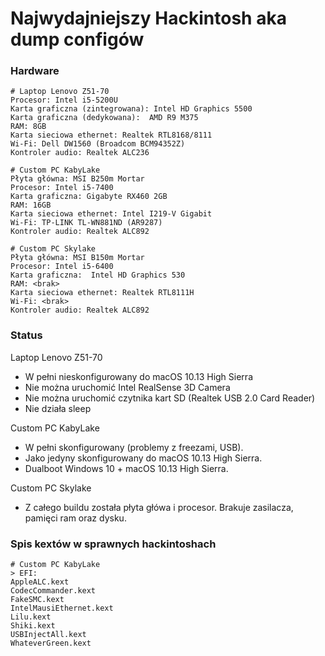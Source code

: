# Najwydajniejszy Hackintosh aka dump configów

### Hardware 
```
# Laptop Lenovo Z51-70
Procesor: Intel i5-5200U
Karta graficzna (zintegrowana): Intel HD Graphics 5500
Karta graficzna (dedykowana):  AMD R9 M375
RAM: 8GB
Karta sieciowa ethernet: Realtek RTL8168/8111
Wi-Fi: Dell DW1560 (Broadcom BCM94352Z)
Kontroler audio: Realtek ALC236
```
```
# Custom PC KabyLake
Płyta główna: MSI B250m Mortar
Procesor: Intel i5-7400
Karta graficzna: Gigabyte RX460 2GB
RAM: 16GB
Karta sieciowa ethernet: Intel I219-V Gigabit
Wi-Fi: TP-LINK TL-WN881ND (AR9287)
Kontroler audio: Realtek ALC892
```
```
# Custom PC Skylake
Płyta główna: MSI B150m Mortar
Procesor: Intel i5-6400
Karta graficzna:  Intel HD Graphics 530
RAM: <brak>
Karta sieciowa ethernet: Realtek RTL8111H
Wi-Fi: <brak>
Kontroler audio: Realtek ALC892
```

### Status
Laptop Lenovo Z51-70

+ W pełni nieskonfigurowany do macOS 10.13 High Sierra
+ Nie można uruchomić Intel RealSense 3D Camera
+ Nie można uruchomić czytnika kart SD (Realtek USB 2.0 Card Reader)
+ Nie działa sleep


Custom PC KabyLake

+ W pełni skonfigurowany (problemy z freezami, USB).
+ Jako jedyny skonfigurowany do macOS 10.13 High Sierra.
+ Dualboot Windows 10 + macOS 10.13 High Sierra.

Custom PC Skylake

+ Z całego buildu została płyta główa i procesor. Brakuje zasilacza, pamięci ram oraz dysku.

### Spis kextów w sprawnych hackintoshach
```
# Custom PC KabyLake
> EFI:
AppleALC.kext
CodecCommander.kext
FakeSMC.kext
IntelMausiEthernet.kext
Lilu.kext
Shiki.kext
USBInjectAll.kext
WhateverGreen.kext
```